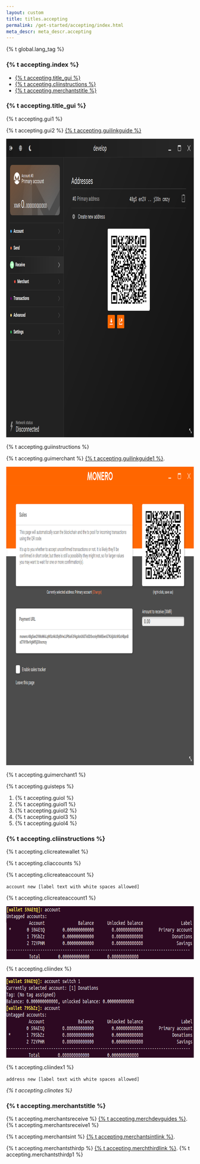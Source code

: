 ```yaml
---
layout: custom
title: titles.accepting
permalink: /get-started/accepting/index.html
meta_descr: meta_descr.accepting
---
```

{% t global.lang_tag %}
<section class="container">
    <div class="row">
        <div class="full">
          <div class="info-block text-adapt">
            <h3>{% t accepting.index %}</h3>
            <ul class="logo">
              <li><a href="#gui">{% t accepting.title_gui %}</a></li>
              <li><a href="#cli">{% t accepting.cliinstructions %}</a></li>
              <li><a href="#merchants">{% t accepting.merchantstitle %}</a></li>
            </ul>
            <h3 id="gui">{% t accepting.title_gui %}</h3>
              <p>{% t accepting.gui1 %}</p>
              <p>{% t accepting.gui2 %} <a href="https://github.com/monero-ecosystem/monero-GUI-guide/blob/master/monero-GUI-guide.md#receive-monero" target="_blank">{% t accepting.guilinkguide %}</a></p>
                <img class="top-margin" src="/img/receive.png" width="980" height="800" loading="lazy" alt="receive page">
              <p>{% t accepting.guiinstructions %}</p>
              <p>{% t accepting.guimerchant %} <a href="https://github.com/monero-ecosystem/monero-GUI-guide/blob/master/monero-GUI-guide.md#merchant-view" target="_blank">{% t accepting.guilinkguide1 %}</a>.</p>
                <img class="top-margin" src="/img/merchant_page.png" width="980" height="800" loading="lazy" alt="merchant view">
              <p>{% t accepting.guimerchant1 %}</p>
              <p>{% t accepting.guisteps %}</p>
              <ol>
                <li>{% t accepting.guiol %}</li>
                <li>{% t accepting.guiol1 %}</li>
                <li>{% t accepting.guiol2 %}</li>
                <li>{% t accepting.guiol3 %}</li>
                <li>{% t accepting.guiol4 %}</li>
              </ol>
            <h3 id="cli">{% t accepting.cliinstructions %}</h3>
              <p>{% t accepting.clicreatewallet %}</p>
              <p>{% t accepting.cliaccounts %}</p>
              <p>{% t accepting.clicreateaccount %}</p>
              <p><code>account new [label text with white spaces allowed]</code></p>
              <p>{% t accepting.clicreateaccount1 %}</p>
                <img class="top-margin" src="/img/account_cli.png" width="755" height="142" loading="lazy" alt="accounts">
              <p>{% t accepting.cliindex %}</p>
                <img class="top-margin" src="/img/account_switch.png" width="752" height="216" loading="lazy" alt="accounts switch">
              <p>{% t accepting.cliindex1 %}</p>
              <p><code>address new [label text with white spaces allowed]</code></p>
              <p><i>{% t accepting.clinotes %}</i></p>
            <h3 id="merchants">{% t accepting.merchantstitle %}</h3>
              <p>{% t accepting.merchantsreceive %} <a href="{{ site.baseurl }}/resources/developer-guides/">{% t accepting.merchdevguides %}</a>. {% t accepting.merchantsreceive1 %}</p>
              <p>{% t accepting.merchantsint %} <a href="https://github.com/monero-integrations" target="_blank">{% t accepting.merchantsintlink %}</a>.</p>
              <p>{% t accepting.merchantsthirdp %} <a href="{{ site.baseurl }}/resources/tools/#payment-gateways">{% t accepting.merchthirdlink %}</a>. {% t accepting.merchantsthirdp1 %}</p>
          </div>
        </div>                
    </div>
</section>
